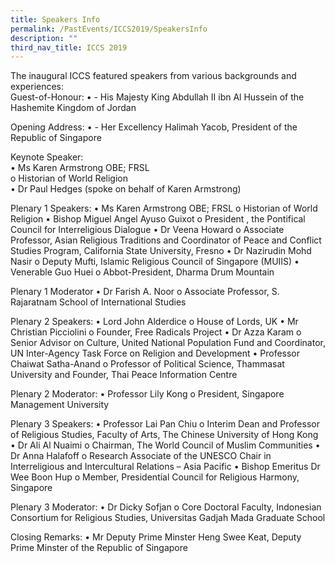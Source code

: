 ```yaml
---
title: Speakers Info
permalink: /PastEvents/ICCS2019/SpeakersInfo
description: ""
third_nav_title: ICCS 2019
---
```

The inaugural ICCS featured speakers from various backgrounds and experiences:  
Guest-of-Honour:
•	- His Majesty King Abdullah II ibn Al Hussein of the Hashemite Kingdom of Jordan

Opening Address:
•	- Her Excellency Halimah Yacob, President of the Republic of Singapore

Keynote Speaker:  
•	Ms Karen Armstrong OBE; FRSL  
o	Historian of World Religion  
•	Dr Paul Hedges (spoke on behalf of Karen Armstrong)

Plenary 1 Speakers:
•	Ms Karen Armstrong OBE; FRSL
		o	Historian of World Religion
•	Bishop Miguel Angel Ayuso Guixot
o	President , the Pontifical Council for Interreligious Dialogue
•	Dr Veena Howard
o	Associate Professor, Asian Religious Traditions and Coordinator of Peace and Conflict Studies Program, California State University, Fresno
•	Dr Nazirudin Mohd Nasir
o	Deputy Mufti, Islamic Religious Council of Singapore (MUIIS)
•	Venerable Guo Huei
o	Abbot-President, Dharma Drum Mountain

Plenary 1 Moderator
•	Dr Farish A. Noor
o	Associate Professor, S. Rajaratnam School of International Studies

Plenary 2 Speakers:
•	Lord John Alderdice
o	House of Lords, UK
•	Mr Christian Picciolini
o	Founder, Free Radicals Project
•	Dr Azza Karam
o	Senior Advisor on Culture, United National Population Fund and Coordinator, UN Inter-Agency Task Force on Religion and Development
•	Professor Chaiwat Satha-Anand
o	Professor of Political Science, Thammasat University and Founder, Thai Peace Information Centre

Plenary 2 Moderator:
•	Professor Lily Kong
o	President, Singapore Management University

Plenary 3 Speakers:
•	Professor Lai Pan Chiu
o	Interim Dean and Professor of Religious Studies, Faculty of Arts, The Chinese University of Hong Kong
•	Dr Ali Al Nuaimi
o	Chairman, The World Council of Muslim Communities
•	Dr Anna Halafoff
o	Research Associate of the UNESCO Chair in Interreligious and Intercultural Relations – Asia Pacific
•	Bishop Emeritus Dr Wee Boon Hup
o	Member, Presidential Council for Religious Harmony, Singapore

Plenary 3 Moderator:
•	Dr Dicky Sofjan
o	Core Doctoral Faculty, Indonesian Consortium for Religious Studies, Universitas Gadjah Mada Graduate School

Closing Remarks:
•	Mr Deputy Prime Minster Heng Swee Keat, Deputy Prime Minster of the Republic of Singapore
